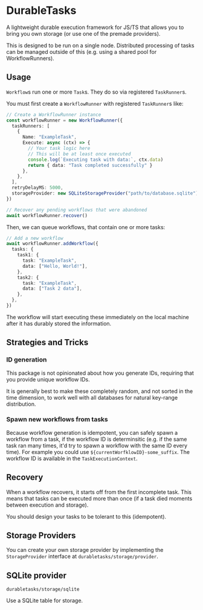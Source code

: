 # DurableTasks

A lightweight durable execution framework for JS/TS that allows you to bring you own storage (or use one of the premade providers).

This is designed to be run on a single node. Distributed processing of tasks can be managed outside of this (e.g. using a shared pool for WorkflowRunners).

## Usage

`Workflow`s run one or more `Task`s. They do so via registered `TaskRunner`s.

You must first create a `WorkflowRunner` with registered `TaskRunner`s like:

```ts
// Create a WorkflowRunner instance
const workflowRunner = new WorkflowRunner({
  taskRunners: [
    {
      Name: "ExampleTask",
      Execute: async (ctx) => {
        // Your task logic here
        // This will be at least once executed
        console.log(`Executing task with data:`, ctx.data)
        return { data: "Task completed successfully" }
      },
    },
  ],
  retryDelayMS: 5000,
  storageProvider: new SQLiteStorageProvider("path/to/database.sqlite"),
})

// Recover any pending workflows that were abandoned
await workflowRunner.recover()
```

Then, we can queue workflows, that contain one or more tasks:

```ts
// Add a new workflow
await workflowRunner.addWorkflow({
  tasks: {
    task1: {
      task: "ExampleTask",
      data: ["Hello, World!"],
    },
    task2: {
      task: "ExampleTask",
      data: ["Task 2 data"],
    },
  },
})
```

The workflow will start executing these immediately on the local machine after it has durably stored the information.

## Strategies and Tricks

### ID generation

This package is not opinionated about how you generate IDs, requiring that you provide unique workflow IDs.

It is generally best to make these completely random, and not sorted in the time dimension, to work well with all databases for natural key-range distribution.

### Spawn new workflows from tasks

Because workflow generation is idempotent, you can safely spawn a workflow from a task, if the workflow ID is determinsitic (e.g. if the same task ran many times, it'd try to spawn a workflow with the same ID every time). For example you could use `${currentWorfklowID}-some_suffix`. The workflow ID is available in the `TaskExecutionContext`.

## Recovery

When a workflow recovers, it starts off from the first incomplete task. This means that tasks can be executed more than once (if a task died moments between execution and storage).

You should design your tasks to be tolerant to this (idempotent).

## Storage Providers

You can create your own storage provider by implementing the `StorageProvider` interface at `durabletasks/storage/provider`.

## SQLite provider

`durabletasks/storage/sqlite`

Use a SQLite table for storage.
